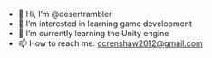 - 👋 Hi, I’m @desertrambler
- 👀 I’m interested in learning game development
- 🌱 I’m currently learning the Unity engine
- 📫 How to reach me: ccrenshaw2012@gmail.com

<!---
desertrambler/desertrambler is a ✨ special ✨ repository because its `README.md` (this file) appears on your GitHub profile.
You can click the Preview link to take a look at your changes.
--->
